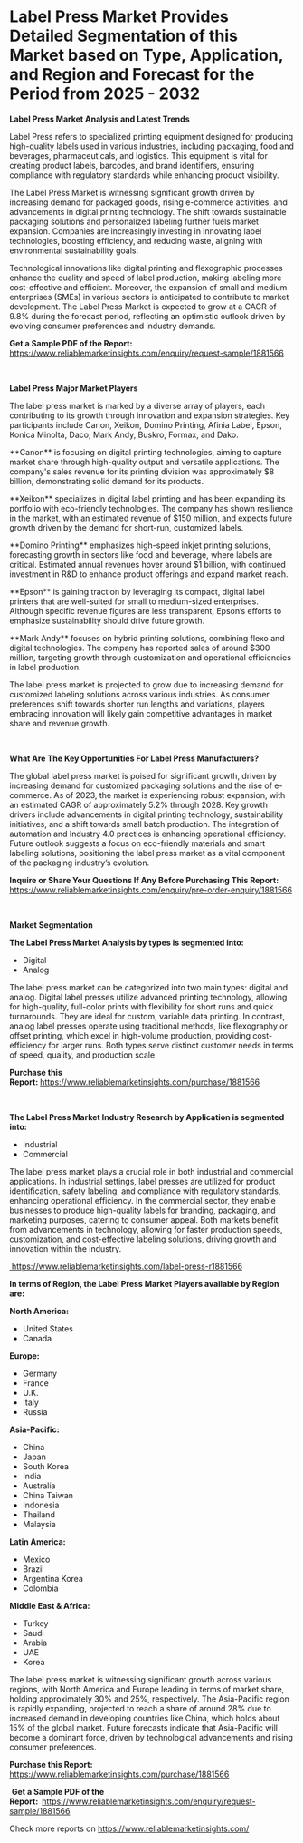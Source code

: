 <p><h1>Label Press Market Provides Detailed Segmentation of this Market based on Type, Application, and Region and Forecast for the Period from 2025 - 2032</h1></p><p><strong>Label Press Market Analysis and Latest Trends</strong></p>
<p><p>Label Press refers to specialized printing equipment designed for producing high-quality labels used in various industries, including packaging, food and beverages, pharmaceuticals, and logistics. This equipment is vital for creating product labels, barcodes, and brand identifiers, ensuring compliance with regulatory standards while enhancing product visibility.</p><p>The Label Press Market is witnessing significant growth driven by increasing demand for packaged goods, rising e-commerce activities, and advancements in digital printing technology. The shift towards sustainable packaging solutions and personalized labeling further fuels market expansion. Companies are increasingly investing in innovating label technologies, boosting efficiency, and reducing waste, aligning with environmental sustainability goals.</p><p>Technological innovations like digital printing and flexographic processes enhance the quality and speed of label production, making labeling more cost-effective and efficient. Moreover, the expansion of small and medium enterprises (SMEs) in various sectors is anticipated to contribute to market development. The Label Press Market is expected to grow at a CAGR of 9.8% during the forecast period, reflecting an optimistic outlook driven by evolving consumer preferences and industry demands.</p></p>
<p><strong>Get a Sample PDF of the Report:&nbsp;</strong> <a href="https://www.reliablemarketinsights.com/enquiry/request-sample/1881566?utm_campaign=2733&utm_medium=2&utm_source=Github&utm_content=ia&utm_term=23022025&utm_id=label-press">https://www.reliablemarketinsights.com/enquiry/request-sample/1881566</a></p>
<p>&nbsp;</p>
<p><strong>Label Press Major Market Players</strong></p>
<p><p>The label press market is marked by a diverse array of players, each contributing to its growth through innovation and expansion strategies. Key participants include Canon, Xeikon, Domino Printing, Afinia Label, Epson, Konica Minolta, Daco, Mark Andy, Buskro, Formax, and Dako.</p><p>**Canon** is focusing on digital printing technologies, aiming to capture market share through high-quality output and versatile applications. The company's sales revenue for its printing division was approximately $8 billion, demonstrating solid demand for its products.</p><p>**Xeikon** specializes in digital label printing and has been expanding its portfolio with eco-friendly technologies. The company has shown resilience in the market, with an estimated revenue of $150 million, and expects future growth driven by the demand for short-run, customized labels.</p><p>**Domino Printing** emphasizes high-speed inkjet printing solutions, forecasting growth in sectors like food and beverage, where labels are critical. Estimated annual revenues hover around $1 billion, with continued investment in R&D to enhance product offerings and expand market reach.</p><p>**Epson** is gaining traction by leveraging its compact, digital label printers that are well-suited for small to medium-sized enterprises. Although specific revenue figures are less transparent, Epson’s efforts to emphasize sustainability should drive future growth.</p><p>**Mark Andy** focuses on hybrid printing solutions, combining flexo and digital technologies. The company has reported sales of around $300 million, targeting growth through customization and operational efficiencies in label production.</p><p>The label press market is projected to grow due to increasing demand for customized labeling solutions across various industries. As consumer preferences shift towards shorter run lengths and variations, players embracing innovation will likely gain competitive advantages in market share and revenue growth.</p></p>
<p>&nbsp;</p>
<p><strong>What Are The Key Opportunities For Label Press Manufacturers?</strong></p>
<p><p>The global label press market is poised for significant growth, driven by increasing demand for customized packaging solutions and the rise of e-commerce. As of 2023, the market is experiencing robust expansion, with an estimated CAGR of approximately 5.2% through 2028. Key growth drivers include advancements in digital printing technology, sustainability initiatives, and a shift towards small batch production. The integration of automation and Industry 4.0 practices is enhancing operational efficiency. Future outlook suggests a focus on eco-friendly materials and smart labeling solutions, positioning the label press market as a vital component of the packaging industry’s evolution.</p></p>
<p><strong>Inquire or Share Your Questions If Any Before Purchasing This Report:</strong> <a href="https://www.reliablemarketinsights.com/enquiry/pre-order-enquiry/1881566?utm_campaign=2733&utm_medium=2&utm_source=Github&utm_content=ia&utm_term=23022025&utm_id=label-press">https://www.reliablemarketinsights.com/enquiry/pre-order-enquiry/1881566</a></p>
<p>&nbsp;</p>
<p><strong>Market Segmentation</strong></p>
<p><strong>The Label Press Market Analysis by types is segmented into:</strong></p>
<p><ul><li>Digital</li><li>Analog</li></ul></p>
<p><p>The label press market can be categorized into two main types: digital and analog. Digital label presses utilize advanced printing technology, allowing for high-quality, full-color prints with flexibility for short runs and quick turnarounds. They are ideal for custom, variable data printing. In contrast, analog label presses operate using traditional methods, like flexography or offset printing, which excel in high-volume production, providing cost-efficiency for larger runs. Both types serve distinct customer needs in terms of speed, quality, and production scale.</p></p>
<p><strong>Purchase this Report:&nbsp;</strong><a href="https://www.reliablemarketinsights.com/purchase/1881566?utm_campaign=2733&utm_medium=2&utm_source=Github&utm_content=ia&utm_term=23022025&utm_id=label-press">https://www.reliablemarketinsights.com/purchase/1881566</a></p>
<p>&nbsp;</p>
<p><strong>The Label Press Market Industry Research by Application is segmented into:</strong></p>
<p><ul><li>Industrial</li><li>Commercial</li></ul></p>
<p><p>The label press market plays a crucial role in both industrial and commercial applications. In industrial settings, label presses are utilized for product identification, safety labeling, and compliance with regulatory standards, enhancing operational efficiency. In the commercial sector, they enable businesses to produce high-quality labels for branding, packaging, and marketing purposes, catering to consumer appeal. Both markets benefit from advancements in technology, allowing for faster production speeds, customization, and cost-effective labeling solutions, driving growth and innovation within the industry.</p></p>
<p><a href="https://www.reliablemarketinsights.com/label-press-r1881566?utm_campaign=2733&utm_medium=2&utm_source=Github&utm_content=ia&utm_term=23022025&utm_id=label-press">&nbsp;https://www.reliablemarketinsights.com/label-press-r1881566</a></p>
<p><strong>In terms of Region, the Label Press Market Players available by Region are:</strong></p>
<p>
    <p> <strong> North America: </strong>
        <ul>
            <li>United States</li>
            <li>Canada</li>
        </ul>
        </p> 
    <p> <strong> Europe: </strong>
        <ul>
            <li>Germany</li>
            <li>France</li>
            <li>U.K.</li>
            <li>Italy</li>
            <li>Russia</li>
        </ul>
        </p> 
    <p> <strong> Asia-Pacific: </strong>
        <ul>
            <li>China</li>
            <li>Japan</li>
            <li>South Korea</li>
            <li>India</li>
            <li>Australia</li>
            <li>China Taiwan</li>
            <li>Indonesia</li>
            <li>Thailand</li>
            <li>Malaysia</li>
        </ul>
        </p> 
    <p> <strong> Latin America: </strong>
        <ul>
            <li>Mexico</li>
            <li>Brazil</li>
            <li>Argentina Korea</li>
            <li>Colombia</li>
        </ul>
        </p> 
    <p> <strong> Middle East & Africa: </strong>
        <ul>
            <li>Turkey</li>
            <li>Saudi</li>
            <li>Arabia</li>
            <li>UAE</li>
            <li>Korea</li>
        </ul>
    </p>
    </p>
<p><p>The label press market is witnessing significant growth across various regions, with North America and Europe leading in terms of market share, holding approximately 30% and 25%, respectively. The Asia-Pacific region is rapidly expanding, projected to reach a share of around 28% due to increased demand in developing countries like China, which holds about 15% of the global market. Future forecasts indicate that Asia-Pacific will become a dominant force, driven by technological advancements and rising consumer preferences.</p></p>
<p><strong>Purchase this Report: </strong><a href="https://www.reliablemarketinsights.com/purchase/1881566?utm_campaign=2733&utm_medium=2&utm_source=Github&utm_content=ia&utm_term=23022025&utm_id=label-press">https://www.reliablemarketinsights.com/purchase/1881566</a></p>
<p>&nbsp;<strong>Get a Sample PDF of the Report:&nbsp;&nbsp;</strong><a href="https://www.reliablemarketinsights.com/enquiry/request-sample/1881566?utm_campaign=2733&utm_medium=2&utm_source=Github&utm_content=ia&utm_term=23022025&utm_id=label-press">https://www.reliablemarketinsights.com/enquiry/request-sample/1881566</a></p>
<p><strong></strong></p>
<p>Check more reports on <a href="https://www.reliablemarketinsights.com/?utm_campaign=2733&utm_medium=2&utm_source=Github&utm_content=ia&utm_term=23022025&utm_id=label-press">https://www.reliablemarketinsights.com/</a></p>